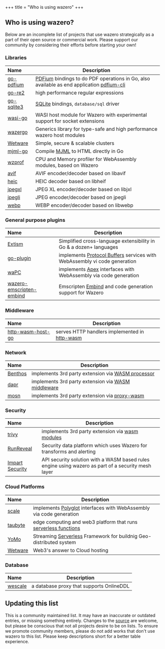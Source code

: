 +++
title = "Who is using wazero"
+++

## Who is using wazero?

Below are an incomplete list of projects that use wazero strategically as a
part of their open source or commercial work. Please support our community by
considering their efforts before starting your own!

### Libraries

| Name             | Description                                                                                          |
|:-----------------|------------------------------------------------------------------------------------------------------|
| [go-pdfium][23]  | [PDFium][24] bindings to do PDF operations in Go, also available as end application [pdfium-cli][25] |
| [go-re2][7]      | high performance regular expressions                                                                 |
| [go-sqlite3][11] | [SQLite][12] bindings, `database/sql` driver                                                         |
| [wasi-go][33]    | WASI host module for Wazero with experimental support for socket extensions                          |
| [wazergo][29]    | Generics library for type-safe and high performance wazero host modules                              |
| [Wetware][28]    | Simple, secure & scalable clusters                                                                   |
| [mjml-go][19]    | Compile [MJML][20] to HTML directly in Go                                                            |
| [wzprof][32]     | CPU and Memory profiler for WebAssembly modules, based on Wazero                                     |
| [avif][39]       | AVIF encoder/decoder based on libavif                                                                |
| [heic][40]       | HEIC decoder based on libheif                                                                        |
| [jpegxl][41]     | JPEG XL encoder/decoder based on libjxl                                                              |
| [jpegli][42]     | JPEG encoder/decoder based on jpegli                                                                 |
| [webp][43]       | WEBP encoder/decoder based on libwebp                                                                |

### General purpose plugins

| Name                           | Description                                                                   |
|:-------------------------------|-------------------------------------------------------------------------------|
| [Extism][38]                   | Simplified cross-language extensibility in Go & a dozen+ languages|
| [go-plugin][2]                 | implements [Protocol Buffers][8] services with WebAssembly vi code generation |
| [waPC][5]                      | implements [Apex][6] interfaces with WebAssembly via code generation          |
| [wazero-emscripten-embind][36] | Emscripten [Embind][37] and code generation support for Wazero                |

### Middleware

| Name                   | Description                                        |
|:-----------------------|----------------------------------------------------|
| [http-wasm-host-go][3] | serves HTTP handlers implemented in [http-wasm][4] |

### Network

| Name          | Description                                              |
|:--------------|----------------------------------------------------------|
| [Benthos][30] | implements 3rd party extension via [WASM processor][31]  |
| [dapr][15]    | implements 3rd party extension via [WASM middleware][16] |
| [mosn][9]     | implements 3rd party extension via [proxy-wasm][10]      |

### Security

| Name                  | Description                                                                                        |
|:----------------------|----------------------------------------------------------------------------------------------------|
| [trivy][17]           | implements 3rd party extension via [wasm modules][18]                                              |
| [RunReveal][34]       | Security data platform which uses Wazero for transforms and alerting                               |
| [Impart Security][35] | API security solution with a WASM based rules engine using wazero as part of a security mesh layer |

### Cloud Platforms

| Name          | Description                                                               |
|:--------------|---------------------------------------------------------------------------|
| [scale][13]   | implements [Polyglot][14] interfaces with WebAssembly via code generation |
| [taubyte][21] | edge computing and web3 platform that runs [serverless functions][22]     |
| [YoMo][26]    | Streaming [Serverless][27] Framework for buildnig Geo-distributed system  |
| [Wetware][28] | Web3's answer to Cloud hosting                                            |

### Database

| Name          | Description                              |
|:--------------|------------------------------------------|
| [wescale][44] | a database proxy that supports OnlineDDL |


## Updating this list

This is a community maintained list. It may have an inaccurate or outdated
entries, or missing something entirely. Changes to the [source][1] are
welcome, but please be conscious that not all projects desire to be on lists.
To ensure we promote community members, please do not add works that don't use
wazero to this list. Please keep descriptions short for a better table
experience.

[1]: https://github.com/tetratelabs/wazero/tree/main/site/content/community/users.md

[2]: https://github.com/knqyf263/go-plugin

[3]: https://github.com/http-wasm/http-wasm-host-go

[4]: https://http-wasm.io

[5]: https://wapc.io

[6]: https://apexlang.io

[7]: https://github.com/wasilibs/go-re2

[8]: https://protobuf.dev/overview/

[9]: https://mosn.io/

[10]: https://github.com/proxy-wasm/spec

[11]: https://github.com/ncruces/go-sqlite3

[12]: https://sqlite.org

[13]: https://scale.sh

[14]: https://github.com/loopholelabs/polyglot-go

[15]: https://dapr.io/

[16]: https://docs.dapr.io/reference/components-reference/supported-middleware/middleware-wasm/

[17]: https://trivy.dev/

[18]: https://aquasecurity.github.io/trivy/dev/docs/advanced/modules/

[19]: https://github.com/Boostport/mjml-go

[20]: https://mjml.io/

[21]: https://www.taubyte.com/

[22]: https://tau.how/docs/category/taubyte-serverless-functions

[23]: https://github.com/klippa-app/go-pdfium

[24]: https://pdfium.googlesource.com/pdfium/

[25]: https://github.com/klippa-app/pdfium-cli

[26]: https://github.com/yomorun/yomo

[27]: https://github.com/yomorun/yomo/tree/master/example/7-wasm

[28]: https://github.com/wetware/ww

[29]: https://github.com/stealthrocket/wazergo

[30]: https://www.benthos.dev/

[31]: https://www.benthos.dev/docs/components/processors/wasm

[32]: https://github.com/stealthrocket/wzprof

[33]: https://github.com/stealthrocket/wasi-go

[34]: https://runreveal.com/

[35]: https://impart.security/

[36]: https://github.com/jerbob92/wazero-emscripten-embind

[37]: https://emscripten.org/docs/porting/connecting_cpp_and_javascript/embind.html

[38]: https://github.com/extism/extism

[39]: https://github.com/gen2brain/avif

[40]: https://github.com/gen2brain/heic

[41]: https://github.com/gen2brain/jpegxl

[42]: https://github.com/gen2brain/jpegli

[43]: https://github.com/gen2brain/webp

[44]: https://github.com/wesql/wescale

